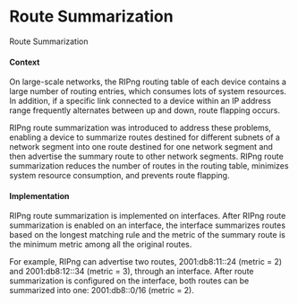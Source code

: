 Route Summarization
===================

Route Summarization

#### Context

On large-scale networks, the RIPng routing table of each device contains a large number of routing entries, which consumes lots of system resources. In addition, if a specific link connected to a device within an IP address range frequently alternates between up and down, route flapping occurs.

RIPng route summarization was introduced to address these problems, enabling a device to summarize routes destined for different subnets of a network segment into one route destined for one network segment and then advertise the summary route to other network segments. RIPng route summarization reduces the number of routes in the routing table, minimizes system resource consumption, and prevents route flapping.


#### Implementation

RIPng route summarization is implemented on interfaces. After RIPng route summarization is enabled on an interface, the interface summarizes routes based on the longest matching rule and the metric of the summary route is the minimum metric among all the original routes.

For example, RIPng can advertise two routes, 2001:db8:11::24 (metric = 2) and 2001:db8:12::34 (metric = 3), through an interface. After route summarization is configured on the interface, both routes can be summarized into one: 2001:db8::0/16 (metric = 2).